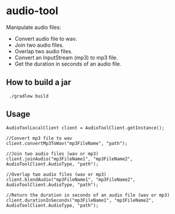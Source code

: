 # audio-tool #

Manipulate audio files:
- Convert audio file to wav.
- Join two audio files.
- Overlap two audio files.
- Convert an InputStream (mp3) to mp3 file.
- Get the duration in seconds of an audio file.

## How to build a jar ##

```
 ./gradlew build
 ```
 
 ## Usage ##
 
 ```
 AudioToolLocalClient client = AudioToolClient.getInstance();

//Convert mp3 file to wav
client.convertMp3ToWav("mp3FileName", "path");

//Join two audio files (wav or mp3)
client.joinAudio("mp3FileName1", "mp3FileName2", AudioToolClient.AudioType, "path");

//Overlap two audio files (wav or mp3)
client.blendAudio("mp3FileName1", "mp3FileName2", AudioToolClient.AudioType, "path");

//Return the duration in seconds of an audio file (wav or mp3)
client.durationInSeconds("mp3FileName1", "mp3FileName2", AudioToolClient.AudioType, "path");
 ```
